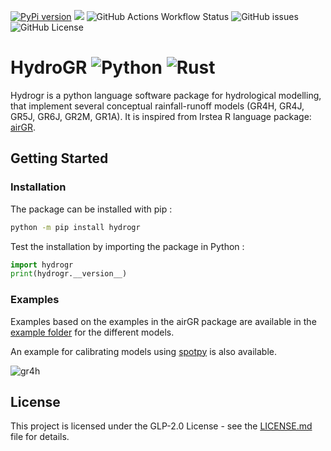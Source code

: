 [![PyPi version](https://img.shields.io/pypi/v/hydrogr.svg)](https://pypi.python.org/pypi/hydrogr/) 
[![](https://img.shields.io/badge/python-3.7+-blue.svg)](https://www.python.org/downloads/)
![GitHub Actions Workflow Status](https://img.shields.io/github/actions/workflow/status/SimonDelmas/hydrogr/build.yml)
![GitHub issues](https://img.shields.io/github/issues/SimonDelmas/hydrogr)
![GitHub License](https://img.shields.io/github/license/SimonDelmas/hydrogr)

# HydroGR ![Python](https://img.shields.io/badge/python-3670A0?style=for-the-badge&logo=python&logoColor=ffdd54) ![Rust](https://img.shields.io/badge/rust-%23000000.svg?style=for-the-badge&logo=rust&logoColor=white)

Hydrogr is a python language software package for hydrological modelling, that implement several conceptual rainfall-runoff models (GR4H, GR4J, GR5J, GR6J, GR2M, GR1A).
It is inspired from Irstea R language package: [airGR](https://cran.r-project.org/web/packages/airGR/index.html).

## Getting Started

### Installation

The package can be installed with pip :

```bash
python -m pip install hydrogr
```

Test the installation by importing the package in Python :

```python
import hydrogr
print(hydrogr.__version__)
```

### Examples

Examples based on the examples in the airGR package are available in the [example folder](https://github.com/SimonDelmas/hydrogr/tree/master/example) for the different models.

An example for calibrating models using [spotpy](https://github.com/thouska/spotpy) is also available.

![gr4h](https://github.com/SimonDelmas/hydrogr/assets/28869386/3c980461-42d7-4de9-bae7-6bb127c978f1)

## License

This project is licensed under the GLP-2.0 License - see the [LICENSE.md](LICENSE.md) file for details.
